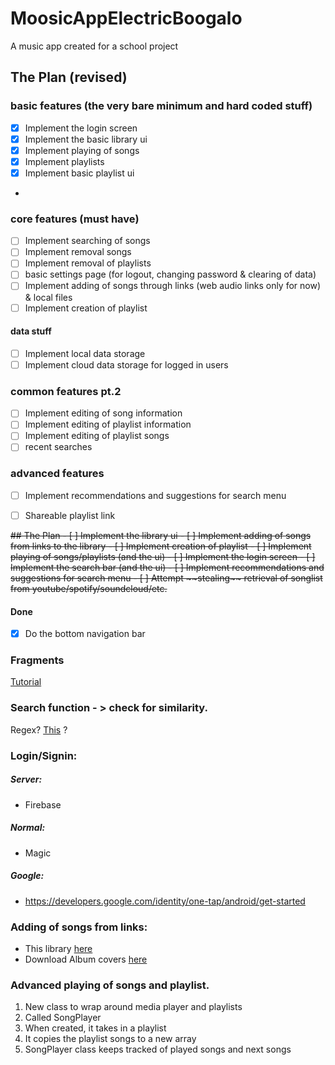 # MoosicAppElectricBoogalo

A music app created for a school project

## The Plan (revised)
### basic features (the very bare minimum and hard coded stuff)
- [x] Implement the login screen
- [x] Implement the basic library ui
- [x] Implement playing of songs
- [x] Implement playlists
- [x] Implement basic playlist ui
- 
### core features (must have)
- [ ] Implement searching of songs 
- [ ] Implement removal songs
- [ ] Implement removal of playlists
- [ ] basic settings page (for logout, changing password & clearing of data)
- [ ] Implement adding of songs through links (web audio links only for now) & local files
- [ ] Implement creation of playlist

#### data stuff
- [ ] Implement local data storage
- [ ] Implement cloud data storage for logged in users

### common features pt.2
- [ ] Implement editing of song information
- [ ] Implement editing of playlist information
- [ ] Implement editing of playlist songs
- [ ] recent searches

### advanced features
- [ ] Implement recommendations and suggestions for search menu
- [ ] Shareable playlist link


<strike>
## The Plan
- [ ] Implement the library ui
- [ ] Implement adding of songs from links to the library
- [ ] Implement creation of playlist
- [ ] Implement playing of songs/playlists (and the ui)
- [ ] Implement the login screen
- [ ] Implement the search bar (and the ui)
- [ ] Implement recommendations and suggestions for search menu
- [ ] Attempt ~~stealing~~ retrieval of songlist from youtube/spotify/soundcloud/etc.
</strike>

#### Done
- [x] Do the bottom navigation bar

### Fragments
[Tutorial](https://www.youtube.com/watch?v=PiExmkR3aps)


### Search function - > check for similarity.
Regex? [This](https://github.com/tdebatty/java-string-similarity) ?

### Login/Signin:

##### Server:
- Firebase
##### Normal:
 - Magic
##### Google:
 - https://developers.google.com/identity/one-tap/android/get-started

### Adding of songs from links:
 - This library [here](https://github.com/Litarvan/vget)
 - Download Album covers [here](https://github.com/square/picasso)

### Advanced playing of songs and playlist.
 1. New class to wrap around media player and playlists
 2. Called SongPlayer
 3. When created, it takes in a playlist
 4. It copies the playlist songs to a new array
 5. SongPlayer class keeps tracked of played songs and next songs